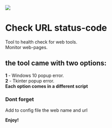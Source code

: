 ![](https://visitor-badge.glitch.me/badge?page_id=Yoas1.check_url_status_code)

# Check URL status-code
Tool to health check for web tools. <br />
Monitor web-pages.


## the tool came with two options:
**1** - Windows 10 popup error. <br />
**2** - Tkinter popup error. <br />
**Each option comes in a different script**


### Dont forget
Add to config file the web name and url 


**Enjoy!**